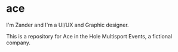 # ace

I'm Zander and I'm a UI/UX and Graphic designer.

This is a repository for Ace in the Hole Multisport Events, a fictional company.
